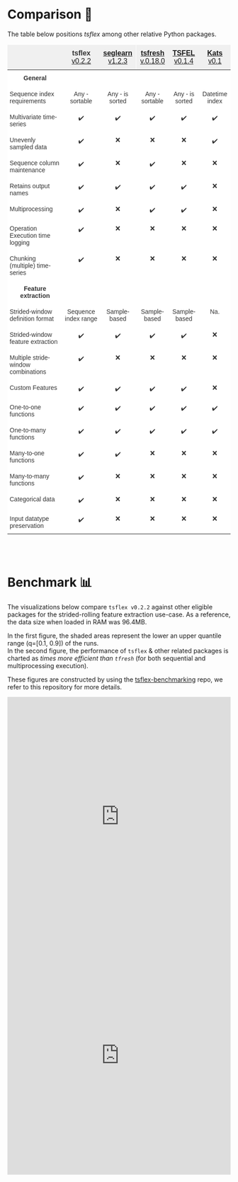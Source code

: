 # Comparison 🔎

The table below positions _tsflex_ among other relative Python packages.

<style type="text/css">
.tg  {border-collapse:collapse;border-color:#ccc;border-spacing:0;}
.tg td{background-color:#fff;border-color:#ccc;border-style:solid;border-width:0px;color:#333;
  font-family:Arial, sans-serif;font-size:14px;overflow:hidden;padding:10px 5px;word-break:normal;}
.tg th{background-color:#f0f0f0;border-color:#ccc;border-style:solid;border-width:0px;color:#333;
  font-family:Arial, sans-serif;font-size:14px;font-weight:normal;overflow:hidden;padding:10px 5px;word-break:normal;}
.tg .tg-p7qa{border-color:inherit;font-size:100%;position:-webkit-sticky;position:sticky;text-align:center;top:-1px;
  vertical-align:top;will-change:transform}
.tg .tg-c3ow{border-color:inherit;text-align:center;vertical-align:top}
.tg .tg-70uo{border-color:inherit;font-size:100%;position:-webkit-sticky;position:sticky;text-align:left;top:-1px;
  vertical-align:top;will-change:transform}
.tg .tg-0pky{border-color:inherit;text-align:left;vertical-align:top}
.tg .tg-7btt{border-color:inherit;font-weight:bold;text-align:center;vertical-align:top}
@media screen and (max-width: 767px) {.tg {width: auto !important;}.tg col {width: auto !important;}.tg-wrap {overflow-x: auto;-webkit-overflow-scrolling: touch;}}</style>
<div class="tg-wrap"><table class="tg">
<thead>
  <tr>
    <th class="tg-70uo"></th>
    <th class="tg-p7qa"><b>tsflex</b> <a href="https://github.com/predict-idlab/tsflex/releases/tag/v0.2.2">v0.2.2</a> </th>
    <th class="tg-p7qa"><b><a href="https://github.com/dmbee/seglearn">seglearn</a></b> <a href="https://pypi.org/project/seglearn/1.2.3/">v1.2.3</a> </th>
    <th class="tg-p7qa"><b><a href="https://tsfresh.readthedocs.io/en/v0.18.0/">tsfresh</a></b> <a href="https://github.com/blue-yonder/tsfresh/releases/tag/v0.18.0">v.0.18.0</a></th>
    <th class="tg-p7qa"><b><a href="https://tsfel.readthedocs.io/en/latest/">TSFEL</a></b><a href="https://github.com/fraunhoferportugal/tsfel/releases/tag/v0.1.4"> v0.1.4</a><br></th>
    <th class="tg-p7qa"><a href=""><b>Kats</b></a> <a href="https://github.com/facebookresearch/Kats/releases/tag/v0.1"> v0.1</a></th>
  </tr>
</thead>
<tbody>
  <tr>
    <td class="tg-c3ow"><span style="font-weight:bold">General</span></td>
    <td class="tg-c3ow"></td>
    <td class="tg-c3ow"></td>
    <td class="tg-c3ow"></td>
    <td class="tg-c3ow"></td>
    <td class="tg-c3ow"></td>
  </tr>
  <tr>
    <td class="tg-0pky">Sequence index requirements</td>
    <td class="tg-c3ow">Any - sortable</td>
    <td class="tg-c3ow">Any - is sorted<br></td>
    <td class="tg-c3ow">Any - sortable</td>
    <td class="tg-c3ow">Any - is sorted</td>
    <td class="tg-c3ow">Datetime index</td>
  </tr>
  <tr>
    <td class="tg-0pky">Multivariate time-series</td>
    <td class="tg-c3ow">✔️</td>
    <td class="tg-c3ow">✔️</td>
    <td class="tg-c3ow">✔️</td>
    <td class="tg-c3ow">✔️</td>
    <td class="tg-c3ow">✔️</td>
  </tr>
  <tr>
    <td class="tg-0pky">Unevenly sampled data</td>
    <td class="tg-c3ow">✔️</td>
    <td class="tg-c3ow">❌</td>
    <td class="tg-c3ow">❌</td>
    <td class="tg-c3ow">❌</td>
    <td class="tg-c3ow">✔️</td>
  </tr>
  <tr>
    <td class="tg-0pky">Sequence column maintenance</td>
    <td class="tg-c3ow">✔️</td>
    <td class="tg-c3ow">❌</td>
    <td class="tg-c3ow">✔️</td>
    <td class="tg-c3ow">❌</td>
    <td class="tg-c3ow">❌</td>
  </tr>
  <tr>
    <td class="tg-0pky">Retains output names</td>
    <td class="tg-c3ow">✔️</td>
    <td class="tg-c3ow">✔️</td>
    <td class="tg-c3ow">✔️</td>
    <td class="tg-c3ow">✔️</td>
    <td class="tg-c3ow">❌</td>
  </tr>
  <tr>
    <td class="tg-0pky">Multiprocessing</td>
    <td class="tg-c3ow">✔️</td>
    <td class="tg-c3ow">❌</td>
    <td class="tg-c3ow">✔️</td>
    <td class="tg-c3ow">✔️</td>
    <td class="tg-c3ow">❌</td>
  </tr>
  <tr>
    <td class="tg-0pky">Operation Execution time logging</td>
    <td class="tg-c3ow">✔️</td>
    <td class="tg-c3ow">❌</td>
    <td class="tg-c3ow">❌</td>
    <td class="tg-c3ow">❌</td>
    <td class="tg-c3ow">❌</td>
  </tr>
  <tr>
    <td class="tg-0pky">Chunking (multiple) time-series</td>
    <td class="tg-c3ow">✔️</td>
    <td class="tg-c3ow">❌</td>
    <td class="tg-c3ow">❌</td>
    <td class="tg-c3ow">❌</td>
    <td class="tg-c3ow">❌</td>
  </tr>
  <tr>
    <td class="tg-7btt">Feature extraction</td>
    <td class="tg-c3ow"></td>
    <td class="tg-c3ow"></td>
    <td class="tg-c3ow"></td>
    <td class="tg-c3ow"></td>
    <td class="tg-c3ow"></td>
  </tr>
  <tr>
    <td class="tg-0pky">Strided-window definition format</td>
    <td class="tg-c3ow">Sequence index range</td>
    <td class="tg-c3ow">Sample-based</td>
    <td class="tg-c3ow">Sample-based</td>
    <td class="tg-c3ow">Sample-based</td>
    <td class="tg-c3ow">Na.</td>
  </tr>
  <tr>
    <td class="tg-0pky">Strided-window feature extraction</td>
    <td class="tg-c3ow">✔️</td>
    <td class="tg-c3ow">✔️</td>
    <td class="tg-c3ow">✔️</td>
    <td class="tg-c3ow">✔️</td>
    <td class="tg-c3ow">❌</td>
  </tr>
  <tr>
    <td class="tg-0pky">Multiple stride-window combinations</td>
    <td class="tg-c3ow">✔️</td>
    <td class="tg-c3ow">❌</td>
    <td class="tg-c3ow">❌</td>
    <td class="tg-c3ow">❌</td>
    <td class="tg-c3ow">❌</td>
  </tr>
  <tr>
    <td class="tg-0pky">Custom Features</td>
    <td class="tg-c3ow">✔️</td>
    <td class="tg-c3ow">✔️</td>
    <td class="tg-c3ow">✔️</td>
    <td class="tg-c3ow">✔️</td>
    <td class="tg-c3ow">❌</td>
  </tr>
  <tr>
    <td class="tg-0pky">One-to-one functions</td>
    <td class="tg-c3ow">✔️</td>
    <td class="tg-c3ow">✔️</td>
    <td class="tg-c3ow">✔️</td>
    <td class="tg-c3ow">✔️</td>
    <td class="tg-c3ow">✔️</td>
  </tr>
  <tr>
    <td class="tg-0pky">One-to-many functions</td>
    <td class="tg-c3ow">✔️</td>
    <td class="tg-c3ow">✔️</td>
    <td class="tg-c3ow">✔️</td>
    <td class="tg-c3ow">✔️</td>
    <td class="tg-c3ow">✔️</td>
  </tr>
  <tr>
    <td class="tg-0pky">Many-to-one functions</td>
    <td class="tg-c3ow">✔️</td>
    <td class="tg-c3ow">✔️</td>
    <td class="tg-c3ow">❌</td>
    <td class="tg-c3ow">❌</td>
    <td class="tg-c3ow">❌</td>
  </tr>
  <tr>
    <td class="tg-0pky">Many-to-many functions</td>
    <td class="tg-c3ow">✔️</td>
    <td class="tg-c3ow">❌</td>
    <td class="tg-c3ow">❌</td>
    <td class="tg-c3ow">❌</td>
    <td class="tg-c3ow">❌</td>
  </tr>
  <tr>
    <td class="tg-0pky">Categorical data</td>
    <td class="tg-c3ow">✔️</td>
    <td class="tg-c3ow">❌</td>
    <td class="tg-c3ow">❌</td>
    <td class="tg-c3ow">❌</td>
    <td class="tg-c3ow">❌</td>
  </tr>
  <tr>
    <td class="tg-0pky">Input datatype preservation</td>
    <td class="tg-c3ow">✔️</td>
    <td class="tg-c3ow">❌</td>
    <td class="tg-c3ow">❌</td>
    <td class="tg-c3ow">❌</td>
    <td class="tg-c3ow">❌</td>
  </tr>
</tbody>
</table></div>

<br><br>

# Benchmark 📊

The visualizations below compare `tsflex v0.2.2` against other eligible packages for the strided-rolling feature extraction use-case.
As a reference, the data size when loaded in RAM was 96.4MB. 

In the first figure, the shaded areas represent the lower an upper quantile range (q=[0.1, 0.9]) of the runs.<br>
In the second figure, the performance of `tsflex` & other related packages is charted as *times more efficient than `tfresh`* (for both sequential and multiprocessing execution).

These figures are constructed by using the [tsflex-benchmarking](https://github.com/predict-idlab/tsflex-benchmarking) repo, we refer to this repository for more details.

<iframe src="https://datapane.com/u/jvdd/reports/n3ZoyG7/tsflex-benchmark/embed/" width="100%" height="540px" style="border: none;">IFrame not supported</iframe>

<iframe src="https://datapane.com/u/jvdd/reports/M7byzb3/benchmark-vs-tsfresh/embed/" width="100%" height="540px" style="border: none;">IFrame not supported</iframe>